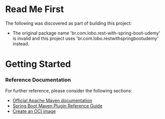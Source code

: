 # Read Me First
The following was discovered as part of building this project:

* The original package name 'br.com.lobo.rest-with-spring-boot-udemy' is invalid and this project uses 'br.com.lobo.restwithspringbootudemy' instead.

# Getting Started

### Reference Documentation
For further reference, please consider the following sections:

* [Official Apache Maven documentation](https://maven.apache.org/guides/index.html)
* [Spring Boot Maven Plugin Reference Guide](https://docs.spring.io/spring-boot/docs/2.3.1.RELEASE/maven-plugin/reference/html/)
* [Create an OCI image](https://docs.spring.io/spring-boot/docs/2.3.1.RELEASE/maven-plugin/reference/html/#build-image)

